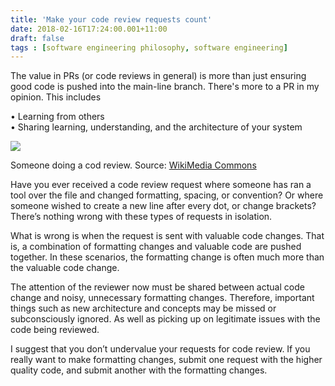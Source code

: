 ```yaml
---
title: 'Make your code review requests count'
date: 2018-02-16T17:24:00.001+11:00
draft: false
tags : [software engineering philosophy, software engineering]
---
```


  
The value in PRs (or code reviews in general) is more than just ensuring good code is pushed into the main-line branch. There's more to a PR in my opinion. This includes  
  
•  Learning from others  
•  Sharing learning, understanding, and the architecture of your system  

[![](https://1.bp.blogspot.com/-9Z0l1ixrzq4/WoZ43KE5aHI/AAAAAAAAQq0/ak0aDnoOIRIH7a2XLkmuprepdH6Mj4GGgCLcBGAs/s320/Code_Review_photo-1%255B1%255D.jpg)](https://1.bp.blogspot.com/-9Z0l1ixrzq4/WoZ43KE5aHI/AAAAAAAAQq0/ak0aDnoOIRIH7a2XLkmuprepdH6Mj4GGgCLcBGAs/s1600/Code_Review_photo-1%255B1%255D.jpg)

Someone doing a cod review. Source: [WikiMedia Commons](https://commons.wikimedia.org/wiki/)

  
  
Have you ever received a code review request where someone has ran a tool over the file and changed formatting, spacing, or convention? Or where someone wished to create a new line after every dot, or change brackets? There’s nothing wrong with these types of requests in isolation.  
  
What is wrong is when the request is sent with valuable code changes. That is, a combination of formatting changes and valuable code are pushed together. In these scenarios, the formatting change is often much more than the valuable code change.  
  
The attention of the reviewer now must be shared between actual code change and noisy, unnecessary formatting changes. Therefore, important things such as new architecture and concepts may be missed or subconsciously ignored. As well as picking up on legitimate issues with the code being reviewed.  
  
I suggest that you don’t undervalue your requests for code review. If you really want to make formatting changes, submit one request with the higher quality code, and submit another with the formatting changes.
